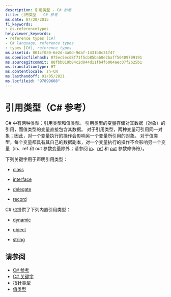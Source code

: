 ```yaml
---
description: 引用类型 - C# 参考
title: 引用类型 - C# 参考
ms.date: 07/20/2015
f1_keywords:
- cs.referencetypes
helpviewer_keywords:
- reference types [C#]
- C# language, reference types
- types [C#], reference types
ms.assetid: 801cf030-6e2d-4a0d-9daf-1431b0c31f47
ms.openlocfilehash: 075ec5ecd8f71f5cb85bab0e2baff56409709191
ms.sourcegitcommit: 88fbb019b84c2d044d11fb4f6004aec07f2b25b1
ms.translationtype: HT
ms.contentlocale: zh-CN
ms.lasthandoff: 01/05/2021
ms.locfileid: "97899608"
---
```

# <a name="reference-types-c-reference"></a>引用类型（C# 参考）

C# 中有两种类型：引用类型和值类型。 引用类型的变量存储对其数据（对象）的引用，而值类型的变量直接包含其数据。 对于引用类型，两种变量可引用同一对象；因此，对一个变量执行的操作会影响另一个变量所引用的对象。 对于值类型，每个变量都具有其自己的数据副本，对一个变量执行的操作不会影响另一个变量（in、ref 和 out 参数变量除外；请参阅 [in](in-parameter-modifier.md)、[ref](ref.md) 和 [out](out-parameter-modifier.md) 参数修饰符）。

 下列关键字用于声明引用类型：

- [class](class.md)

- [interface](interface.md)

- [delegate](../builtin-types/reference-types.md)
- [record](../builtin-types/reference-types.md)

 C# 也提供了下列内置引用类型：

- [dynamic](../builtin-types/reference-types.md)

- [object](../builtin-types/reference-types.md)

- [string](../builtin-types/reference-types.md)

## <a name="see-also"></a>请参阅

- [C# 参考](../index.md)
- [C# 关键字](index.md)
- [指针类型](../../programming-guide/unsafe-code-pointers/pointer-types.md)
- [值类型](../builtin-types/value-types.md)
